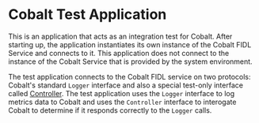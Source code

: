 # Cobalt Test Application

This is an application that acts as an integration test for Cobalt. After
starting up, the application instantiates its own instance of the Cobalt
FIDL Service and connects to it. This application does not connect to the
instance of the Cobalt Service that is provided by the system environment.

The test application connects to the Cobalt FIDL service on two protocols:
Cobalt's standard `Logger` interface and also a special
test-only interface called
[Controller](/sdk/fidl/fuchsia.cobalt/cobalt_controller.fidl). The test
application uses the `Logger` interface to log metrics data to Cobalt and
uses the `Controller` interface to interogate Cobalt to determine if
it responds correctly to the `Logger` calls.